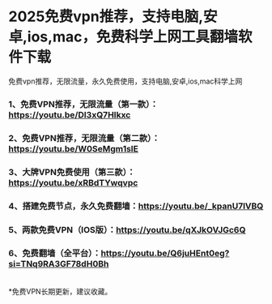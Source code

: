 # 2025免费vpn推荐，支持电脑,安卓,ios,mac，免费科学上网工具翻墙软件下载
免费vpn推荐，无限流量，永久免费使用，支持电脑,安卓,ios,mac科学上网

### 1、免费VPN推荐，无限流量（第一款）：https://youtu.be/DI3xQ7HIkxc
### 2、免费VPN推荐，无限流量（第二款）：https://youtu.be/W0SeMgm1slE
### 3、大牌VPN免费使用（第三款）：https://youtu.be/xRBdTYwqvpc
### 4、搭建免费节点，永久免费翻墙：https://youtu.be/_kpanU7lVBQ
### 5、两款免费VPN（IOS版）：https://youtu.be/qXJkOVJGc6Q
### 6、免费翻墙（全平台）：https://youtu.be/Q6juHEnt0eg?si=TNq9RA3GF78dH0Bh

<br>
*免费VPN长期更新，建议收藏。
